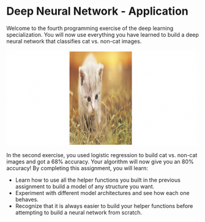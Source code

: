 <h1>Deep Neural Network - Application</h1>

<p>Welcome to the fourth programming exercise of the deep learning specialization. You will now use everything you have learned to build a deep neural network that classifies cat vs. non-cat images.</p>

<img src="images/Cat_image.png" width="550" height="250">

<p>In the second exercise, you used logistic regression to build cat vs. non-cat images and got a 68% accuracy. Your algorithm will now give you an 80% accuracy! By completing this assignment, you will learn:</p>
<ul>
<li>Learn how to use all the helper functions you built in the previous assignment to build a model of any structure you want.
<li>Experiment with different model architectures and see how each one behaves.
<li>Recognize that it is always easier to build your helper functions before attempting to build a neural network from scratch.
</ul>
